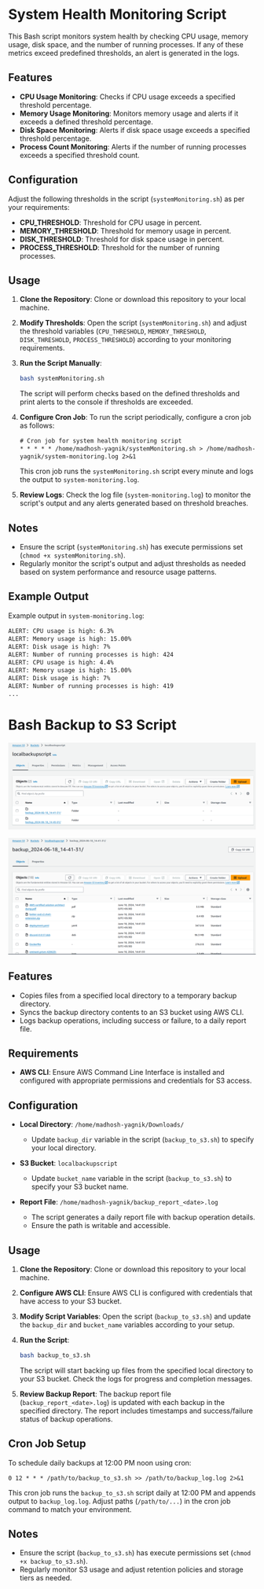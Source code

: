 # System Health Monitoring Script

This Bash script monitors system health by checking CPU usage, memory usage, disk space, and the number of running processes. If any of these metrics exceed predefined thresholds, an alert is generated in the logs.

## Features

- **CPU Usage Monitoring**: Checks if CPU usage exceeds a specified threshold percentage.
- **Memory Usage Monitoring**: Monitors memory usage and alerts if it exceeds a defined threshold percentage.
- **Disk Space Monitoring**: Alerts if disk space usage exceeds a specified threshold percentage.
- **Process Count Monitoring**: Alerts if the number of running processes exceeds a specified threshold count.

## Configuration

Adjust the following thresholds in the script (`systemMonitoring.sh`) as per your requirements:

- **CPU_THRESHOLD**: Threshold for CPU usage in percent.
- **MEMORY_THRESHOLD**: Threshold for memory usage in percent.
- **DISK_THRESHOLD**: Threshold for disk space usage in percent.
- **PROCESS_THRESHOLD**: Threshold for the number of running processes.

## Usage

1. **Clone the Repository**: Clone or download this repository to your local machine.

2. **Modify Thresholds**: Open the script (`systemMonitoring.sh`) and adjust the threshold variables (`CPU_THRESHOLD`, `MEMORY_THRESHOLD`, `DISK_THRESHOLD`, `PROCESS_THRESHOLD`) according to your monitoring requirements.

3. **Run the Script Manually**:
   ```bash
   bash systemMonitoring.sh
   ```
   The script will perform checks based on the defined thresholds and print alerts to the console if thresholds are exceeded.

4. **Configure Cron Job**:
   To run the script periodically, configure a cron job as follows:

   ```
   # Cron job for system health monitoring script
   * * * * * /home/madhosh-yagnik/systemMonitoring.sh > /home/madhosh-yagnik/system-monitoring.log 2>&1
   ```
   This cron job runs the `systemMonitoring.sh` script every minute and logs the output to `system-monitoring.log`.

5. **Review Logs**:
   Check the log file (`system-monitoring.log`) to monitor the script's output and any alerts generated based on threshold breaches.

## Notes

- Ensure the script (`systemMonitoring.sh`) has execute permissions set (`chmod +x systemMonitoring.sh`).
- Regularly monitor the script's output and adjust thresholds as needed based on system performance and resource usage patterns.

## Example Output

Example output in `system-monitoring.log`:

```
ALERT: CPU usage is high: 6.3%
ALERT: Memory usage is high: 15.00%
ALERT: Disk usage is high: 7%
ALERT: Number of running processes is high: 424
ALERT: CPU usage is high: 4.4%
ALERT: Memory usage is high: 15.00%
ALERT: Disk usage is high: 7%
ALERT: Number of running processes is high: 419
...
```

# Bash Backup to S3 Script

![s3-backup-script-poc](https://github.com/MadhoshYagnik/Problem2-bash-scripts/blob/main/backup%20script%20s3%20poc.png "s3-backup-script-poc")

![s3-backup-script-poc-2](https://github.com/MadhoshYagnik/Problem2-bash-scripts/blob/main/backup%20script%20s3%20poc%202.png "s3-backup-script-poc 2")

## Features

- Copies files from a specified local directory to a temporary backup directory.
- Syncs the backup directory contents to an S3 bucket using AWS CLI.
- Logs backup operations, including success or failure, to a daily report file.

## Requirements

- **AWS CLI**: Ensure AWS Command Line Interface is installed and configured with appropriate permissions and credentials for S3 access.

## Configuration

- **Local Directory**: `/home/madhosh-yagnik/Downloads/`
  - Update `backup_dir` variable in the script (`backup_to_s3.sh`) to specify your local directory.

- **S3 Bucket**: `localbackupscript`
  - Update `bucket_name` variable in the script (`backup_to_s3.sh`) to specify your S3 bucket name.

- **Report File**: `/home/madhosh-yagnik/backup_report_<date>.log`
  - The script generates a daily report file with backup operation details.
  - Ensure the path is writable and accessible.

## Usage

1. **Clone the Repository**: Clone or download this repository to your local machine.

2. **Configure AWS CLI**: Ensure AWS CLI is configured with credentials that have access to your S3 bucket.

3. **Modify Script Variables**: Open the script (`backup_to_s3.sh`) and update the `backup_dir` and `bucket_name` variables according to your setup.

4. **Run the Script**:
   ```bash
   bash backup_to_s3.sh
   ```
   The script will start backing up files from the specified local directory to your S3 bucket. Check the logs for progress and completion messages.

5. **Review Backup Report**:
   The backup report file (`backup_report_<date>.log`) is updated with each backup in the specified directory. The report includes timestamps and success/failure status of backup operations.

## Cron Job Setup

To schedule daily backups at 12:00 PM noon using cron:

```
0 12 * * * /path/to/backup_to_s3.sh >> /path/to/backup_log.log 2>&1
```

This cron job runs the `backup_to_s3.sh` script daily at 12:00 PM and appends output to `backup_log.log`. Adjust paths (`/path/to/...`) in the cron job command to match your environment.

## Notes

- Ensure the script (`backup_to_s3.sh`) has execute permissions set (`chmod +x backup_to_s3.sh`).
- Regularly monitor S3 usage and adjust retention policies and storage tiers as needed.
